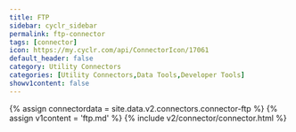 ```yaml
---
title: FTP
sidebar: cyclr_sidebar
permalink: ftp-connector
tags: [connector]
icon: https://my.cyclr.com/api/ConnectorIcon/17061
default_header: false
category: Utility Connectors
categories: [Utility Connectors,Data Tools,Developer Tools]
showv1content: false
---
```

{% assign connectordata = site.data.v2.connectors.connector-ftp %}
{% assign v1content = 'ftp.md' %}
{% include v2/connector/connector.html %}	